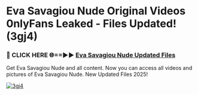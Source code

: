 # Eva Savagiou Nude Original Videos 0nlyFans Leaked - Files Updated! (3gj4)

<h3>🔴 CLICK HERE 🌐==►► <a href="https://tinyurl.com/yrmya6cz" rel="nofollow">Eva Savagiou Nude Updated Files</a></h3>

Get Eva Savagiou Nude and all content. Now you can access all videos and pictures of Eva Savagiou Nude. New Updated Files 2025!

[![3gj4](https://i.imgur.com/FMdXYCs.gif)](https://tinyurl.com/yrmya6cz)
